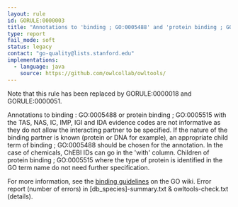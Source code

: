```yaml
---
layout: rule
id: GORULE:0000003
title: "Annotations to 'binding ; GO:0005488' and 'protein binding ; GO:0005515' should be made with IPI and an interactor in the 'with' field"
type: report
fail_mode: soft
status: legacy
contact: "go-quality@lists.stanford.edu"
implementations:
  - language: java 
    source: https://github.com/owlcollab/owltools/
---
```

Note that this rule has been replaced by GORULE:0000018 and GORULE:0000051.

Annotations to binding : GO:0005488 or protein binding ; GO:0005515 with
the TAS, NAS, IC, IMP, IGI and IDA evidence codes are not informative as
they do not allow the interacting partner to be specified. If the nature
of the binding partner is known (protein or DNA for example), an
appropriate child term of binding ; GO:0005488 should be chosen for the
annotation. In the case of chemicals, ChEBI IDs can go in the 'with'
column. Children of protein binding ; GO:0005515 where the type of
protein is identified in the GO term name do not need further
specification.

For more information, see the [binding
guidelines](http://wiki.geneontology.org/index.php/Binding_Guidelines)
on the GO wiki.
Error report (number of errors) in [db_species]-summary.txt & owltools-check.txt (details).
